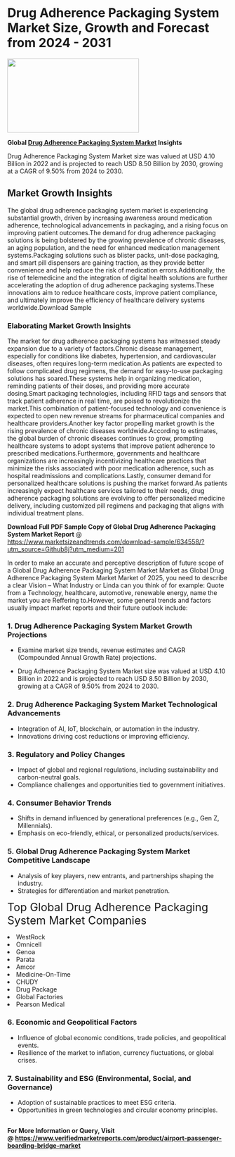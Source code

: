 <H1>Drug Adherence Packaging System Market Size, Growth and Forecast from 2024 - 2031</H1><img class="aligncenter size-medium wp-image-584254" src="https://thirdeyenews.in/wp-content/uploads/2024/09/Global-Market-Research-300x168.jpeg" alt="" width="300" height="168" /><p><strong>Global&nbsp;<a href="https://www.marketsizeandtrends.com/download-sample/634558/?utm_source=Github8j?utm_medium=201">Drug Adherence Packaging System Market</a> Insights</strong></p><p>Drug Adherence Packaging System Market size was valued at USD 4.10 Billion in 2022 and is projected to reach USD 8.50 Billion by 2030, growing at a CAGR of 9.50% from 2024 to 2030.</p><p><h2>Market Growth Insights</h2> The global drug adherence packaging system market is experiencing substantial growth, driven by increasing awareness around medication adherence, technological advancements in packaging, and a rising focus on improving patient outcomes.The demand for drug adherence packaging solutions is being bolstered by the growing prevalence of chronic diseases, an aging population, and the need for enhanced medication management systems.Packaging solutions such as blister packs, unit-dose packaging, and smart pill dispensers are gaining traction, as they provide better convenience and help reduce the risk of medication errors.Additionally, the rise of telemedicine and the integration of digital health solutions are further accelerating the adoption of drug adherence packaging systems.These innovations aim to reduce healthcare costs, improve patient compliance, and ultimately improve the efficiency of healthcare delivery systems worldwide.Download Sample <h3>Elaborating Market Growth Insights</h3> The market for drug adherence packaging systems has witnessed steady expansion due to a variety of factors.Chronic disease management, especially for conditions like diabetes, hypertension, and cardiovascular diseases, often requires long-term medication.As patients are expected to follow complicated drug regimens, the demand for easy-to-use packaging solutions has soared.These systems help in organizing medication, reminding patients of their doses, and providing more accurate dosing.Smart packaging technologies, including RFID tags and sensors that track patient adherence in real time, are poised to revolutionize the market.This combination of patient-focused technology and convenience is expected to open new revenue streams for pharmaceutical companies and healthcare providers.Another key factor propelling market growth is the rising prevalence of chronic diseases worldwide.According to estimates, the global burden of chronic diseases continues to grow, prompting healthcare systems to adopt systems that improve patient adherence to prescribed medications.Furthermore, governments and healthcare organizations are increasingly incentivizing healthcare practices that minimize the risks associated with poor medication adherence, such as hospital readmissions and complications.Lastly, consumer demand for personalized healthcare solutions is pushing the market forward.As patients increasingly expect healthcare services tailored to their needs, drug adherence packaging solutions are evolving to offer personalized medicine delivery, including customized pill regimens and packaging that aligns with individual treatment plans.</p><p><span class=""><strong>Download Full PDF Sample Copy of Global Drug Adherence Packaging System Market Report</strong> @ <a href="https://www.marketsizeandtrends.com/download-sample/634558/?utm_source=Github8j?utm_medium=201" target="_blank">https://www.marketsizeandtrends.com/download-sample/634558/?utm_source=Github8j?utm_medium=201</a></span></p><p>In order to make an accurate and perceptive description of future scope of a Global&nbsp;Drug Adherence Packaging System Market Market as Global&nbsp;Drug Adherence Packaging System Market Market of 2025, you need to describe a clear Vision &ndash; What Industry or Linda can you think of for example: Quote from a Technology, healthcare, automotive, renewable energy, name the market you are Reffering to.However, some general trends and factors usually impact market reports and their future outlook include:</p><h3>1.&nbsp;<strong>Drug Adherence Packaging System Market Growth Projections</strong></h3><ul><li>Examine market size trends, revenue estimates and CAGR (Compounded Annual Growth Rate) projections.</li><li><p>Drug Adherence Packaging System Market size was valued at USD 4.10 Billion in 2022 and is projected to reach USD 8.50 Billion by 2030, growing at a CAGR of 9.50% from 2024 to 2030.</p></li></ul><h3>2.&nbsp;<strong>Drug Adherence Packaging System Market Technological Advancements</strong></h3><ul><li>Integration of AI, IoT, blockchain, or automation in the industry.</li><li>Innovations driving cost reductions or improving efficiency.</li></ul><h3>3.&nbsp;<strong>Regulatory and Policy Changes</strong></h3><ul><li>Impact of global and regional regulations, including sustainability and carbon-neutral goals.</li><li>Compliance challenges and opportunities tied to government initiatives.</li></ul><h3>4.&nbsp;<strong>Consumer Behavior Trends</strong></h3><ul><li>Shifts in demand influenced by generational preferences (e.g., Gen Z, Millennials).</li><li>Emphasis on eco-friendly, ethical, or personalized products/services.</li></ul><h3>5.&nbsp;<strong>Global Drug Adherence Packaging System Market Competitive Landscape</strong></h3><ul><li>Analysis of key players, new entrants, and partnerships shaping the industry.</li><li>Strategies for differentiation and market penetration.</li></ul><p data-pm-slice="1 1 []"><span style="color: inherit; font-family: inherit; font-size: 25px;">Top Global Drug Adherence Packaging System Market Companies</span></p><div class="" data-test-id=""><p><li>WestRock</li><li> Omnicell</li><li> Genoa</li><li> Parata</li><li> Amcor</li><li> Medicine-On-Time</li><li> CHUDY</li><li> Drug Package</li><li> Global Factories</li><li> Pearson Medical</li></p></div><h3>6.&nbsp;<strong>Economic and Geopolitical Factors</strong></h3><ul><li>Influence of global economic conditions, trade policies, and geopolitical events.</li><li>Resilience of the market to inflation, currency fluctuations, or global crises.</li></ul><h3>7.&nbsp;<strong>Sustainability and ESG (Environmental, Social, and Governance)</strong></h3><ul><li>Adoption of sustainable practices to meet ESG criteria.</li><li>Opportunities in green technologies and circular economy principles.</li></ul><h2><strong style="font-size: 14px;">For More Information or Query, Visit @&nbsp;</strong><a style="background-color: #ffffff; font-size: 14px;" href="https://www.marketsizeandtrends.com/report/drug-adherence-packaging-system-market/" target="_blank">https://www.verifiedmarketreports.com/product/airport-passenger-boarding-bridge-market</a></h2>